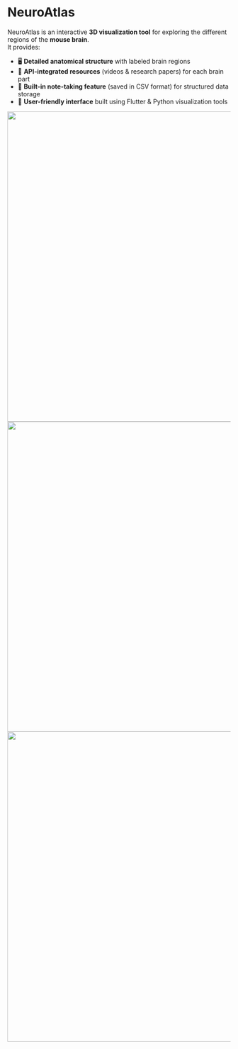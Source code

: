 # NeuroAtlas
NeuroAtlas is an interactive **3D visualization tool** for exploring the different regions of the **mouse brain**.  
It provides:
- 🖥️ **Detailed anatomical structure** with labeled brain regions  
- 🎥 **API-integrated resources** (videos & research papers) for each brain part  
- 📝 **Built-in note-taking feature** (saved in CSV format) for structured data storage  
- 🚀 **User-friendly interface** built using Flutter & Python visualization tools  

<img src="https://github.com/user-attachments/assets/ba2c3c0d-2108-48f6-9651-bc98640d829b" width="700" />
<img src="https://github.com/user-attachments/assets/1f3d6119-e11a-4ff1-bc42-e50d33ba7d5f" width="700" />
<img src="https://github.com/user-attachments/assets/3f860afa-633f-4b4f-83e0-b7effd626958" width="700" />
